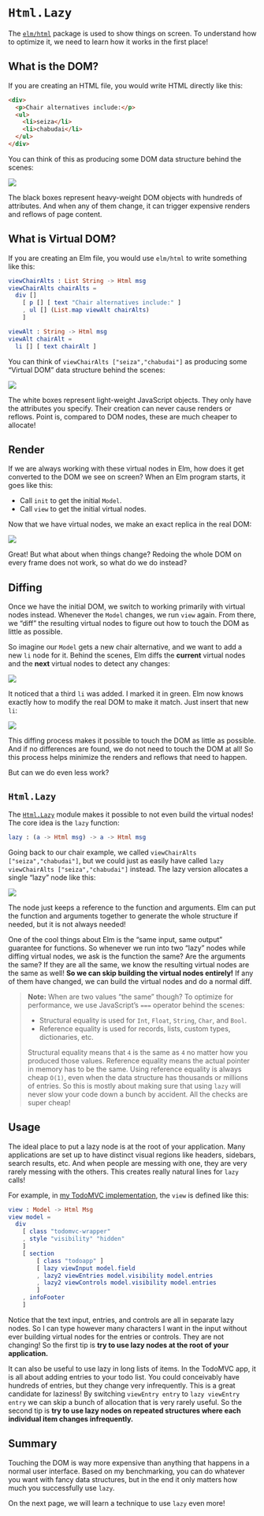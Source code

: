 # `Html.Lazy`

The [`elm/html`](https://package.elm-lang.org/packages/elm/html/latest/) package is used to show things on screen. To understand how to optimize it, we need to learn how it works in the first place!


## What is the DOM?

If you are creating an HTML file, you would write HTML directly like this:

```html
<div>
  <p>Chair alternatives include:</p>
  <ul>
    <li>seiza</li>
    <li>chabudai</li>
  </ul>
</div>
```

You can think of this as producing some DOM data structure behind the scenes:

![](diagrams/dom.svg)

The black boxes represent heavy-weight DOM objects with hundreds of attributes. And when any of them change, it can trigger expensive renders and reflows of page content.


## What is Virtual DOM?

If you are creating an Elm file, you would use `elm/html` to write something like this:

```elm
viewChairAlts : List String -> Html msg
viewChairAlts chairAlts =
  div []
    [ p [] [ text "Chair alternatives include:" ]
    , ul [] (List.map viewAlt chairAlts)
    ]

viewAlt : String -> Html msg
viewAlt chairAlt =
  li [] [ text chairAlt ]
```

You can think of `viewChairAlts ["seiza","chabudai"]` as producing some “Virtual DOM” data structure behind the scenes:

![](diagrams/vdom.svg)

The white boxes represent light-weight JavaScript objects. They only have the attributes you specify. Their creation can never cause renders or reflows. Point is, compared to DOM nodes, these are much cheaper to allocate!


## Render

If we are always working with these virtual nodes in Elm, how does it get converted to the DOM we see on screen? When an Elm program starts, it goes like this:

- Call `init` to get the initial `Model`.
- Call `view` to get the initial virtual nodes.

Now that we have virtual nodes, we make an exact replica in the real DOM:

![](diagrams/render.svg)

Great! But what about when things change? Redoing the whole DOM on every frame does not work, so what do we do instead?


## Diffing

Once we have the initial DOM, we switch to working primarily with virtual nodes instead. Whenever the `Model` changes, we run `view` again. From there, we “diff” the resulting virtual nodes to figure out how to touch the DOM as little as possible.

So imagine our `Model` gets a new chair alternative, and we want to add a new `li` node for it. Behind the scenes, Elm diffs the **current** virtual nodes and the **next** virtual nodes to detect any changes:

![](diagrams/diff.svg)

It noticed that a third `li` was added. I marked it in green. Elm now knows exactly how to modify the real DOM to make it match. Just insert that new `li`:

![](diagrams/patch.svg)

This diffing process makes it possible to touch the DOM as little as possible. And if no differences are found, we do not need to touch the DOM at all! So this process helps minimize the renders and reflows that need to happen.

But can we do even less work?


## `Html.Lazy`

The [`Html.Lazy`](https://package.elm-lang.org/packages/elm/html/latest/Html-Lazy/) module makes it possible to not even build the virtual nodes! The core idea is the `lazy` function:

```elm
lazy : (a -> Html msg) -> a -> Html msg
```

Going back to our chair example, we called `viewChairAlts ["seiza","chabudai"]`, but we could just as easily have called `lazy viewChairAlts ["seiza","chabudai"]` instead. The lazy version allocates a single “lazy” node like this:

![](diagrams/lazy.svg)

The node just keeps a reference to the function and arguments. Elm can put the function and arguments together to generate the whole structure if needed, but it is not always needed!

One of the cool things about Elm is the “same input, same output” guarantee for functions. So whenever we run into two “lazy” nodes while diffing virtual nodes, we ask is the function the same? Are the arguments the same? If they are all the same, we know the resulting virtual nodes are the same as well! **So we can skip building the virtual nodes entirely!** If any of them have changed, we can build the virtual nodes and do a normal diff.

> **Note:** When are two values “the same” though? To optimize for performance, we use JavaScript’s `===` operator behind the scenes:
>
> - Structural equality is used for `Int`, `Float`, `String`, `Char`, and `Bool`.
> - Reference equality is used for records, lists, custom types, dictionaries, etc.
>
> Structural equality means that `4` is the same as `4` no matter how you produced those values. Reference equality means the actual pointer in memory has to be the same. Using reference equality is always cheap `O(1)`, even when the data structure has thousands or millions of entries. So this is mostly about making sure that using `lazy` will never slow your code down a bunch by accident. All the checks are super cheap!


## Usage

The ideal place to put a lazy node is at the root of your application. Many applications are set up to have distinct visual regions like headers, sidebars, search results, etc. And when people are messing with one, they are very rarely messing with the others. This creates really natural lines for `lazy` calls!

For example, in [my TodoMVC implementation](https://github.com/evancz/elm-todomvc/), the `view` is defined like this:

```elm
view : Model -> Html Msg
view model =
  div
    [ class "todomvc-wrapper"
    , style "visibility" "hidden"
    ]
    [ section
        [ class "todoapp" ]
        [ lazy viewInput model.field
        , lazy2 viewEntries model.visibility model.entries
        , lazy2 viewControls model.visibility model.entries
        ]
    , infoFooter
    ]
```

Notice that the text input, entries, and controls are all in separate lazy nodes. So I can type however many characters I want in the input without ever building virtual nodes for the entries or controls. They are not changing! So the first tip is **try to use lazy nodes at the root of your application.**

It can also be useful to use lazy in long lists of items. In the TodoMVC app, it is all about adding entries to your todo list. You could conceivably have hundreds of entries, but they change very infrequently. This is a great candidate for laziness! By switching `viewEntry entry` to `lazy viewEntry entry` we can skip a bunch of allocation that is very rarely useful. So the second tip is **try to use lazy nodes on repeated structures where each individual item changes infrequently.**


## Summary

Touching the DOM is way more expensive than anything that happens in a normal user interface. Based on my benchmarking, you can do whatever you want with fancy data structures, but in the end it only matters how much you successfully use `lazy`.

On the next page, we will learn a technique to use `lazy` even more!

